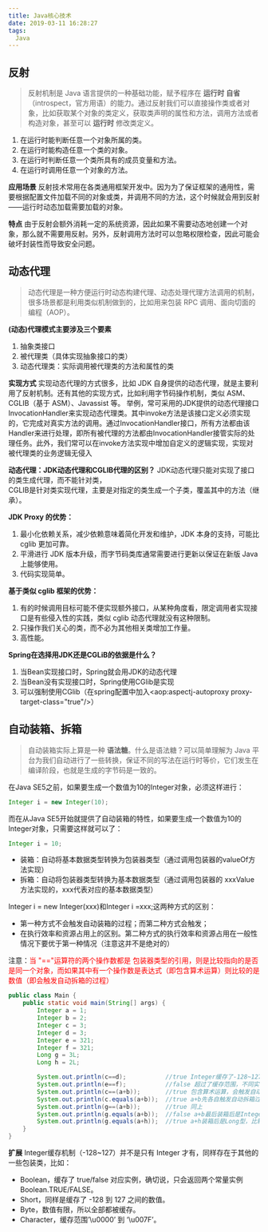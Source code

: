 ```yaml
---
title: Java核心技术
date: 2019-03-11 16:28:27
tags:
  Java
---
```

## 反射
> 反射机制是 Java 语言提供的一种基础功能，赋予程序在 **运行时** **自省**（introspect，官方用语）的能力。通过反射我们可以直接操作类或者对象，比如获取某个对象的类定义，获取类声明的属性和方法，调用方法或者构造对象，甚至可以 **运行时** 修改类定义。

1. 在运行时能判断任意一个对象所属的类。
2. 在运行时能构造任意一个类的对象。
3. 在运行时判断任意一个类所具有的成员变量和方法。
4. 在运行时调用任意一个对象的方法。

**应用场景**
反射技术常用在各类通用框架开发中。因为为了保证框架的通用性，需要根据配置文件加载不同的对象或类，并调用不同的方法，这个时候就会用到反射——运行时动态加载需要加载的对象。

**特点**
由于反射会额外消耗一定的系统资源，因此如果不需要动态地创建一个对象，那么就不需要用反射。另外，反射调用方法时可以忽略权限检查，因此可能会破坏封装性而导致安全问题。



## 动态代理
> 动态代理是一种方便运行时动态构建代理、动态处理代理方法调用的机制，很多场景都是利用类似机制做到的，比如用来包装 RPC 调用、面向切面的编程（AOP）。


**(动态)代理模式主要涉及三个要素**
1. 抽象类接口
2. 被代理类（具体实现抽象接口的类）
3. 动态代理类：实际调用被代理类的方法和属性的类

**实现方式**
实现动态代理的方式很多，比如 JDK 自身提供的动态代理，就是主要利用了反射机制。还有其他的实现方式，比如利用字节码操作机制，类似 ASM、CGLIB（基于 ASM）、Javassist 等。
举例，常可采用的JDK提供的动态代理接口InvocationHandler来实现动态代理类。其中invoke方法是该接口定义必须实现的，它完成对真实方法的调用。通过InvocationHandler接口，所有方法都由该Handler来进行处理，即所有被代理的方法都由InvocationHandler接管实际的处理任务。此外，我们常可以在invoke方法实现中增加自定义的逻辑实现，实现对被代理类的业务逻辑无侵入

**动态代理：JDK动态代理和CGLIB代理的区别？**
JDK动态代理只能对实现了接口的类生成代理，而不能针对类，<br />
CGLIB是针对类实现代理，主要是对指定的类生成一个子类，覆盖其中的方法（继承）。

**JDK Proxy 的优势：**
1. 最小化依赖关系，减少依赖意味着简化开发和维护，JDK 本身的支持，可能比 cglib 更加可靠。
2. 平滑进行 JDK 版本升级，而字节码类库通常需要进行更新以保证在新版 Java 上能够使用。
3. 代码实现简单。

**基于类似 cglib 框架的优势：**

1. 有的时候调用目标可能不便实现额外接口，从某种角度看，限定调用者实现接口是有些侵入性的实践，类似 cglib 动态代理就没有这种限制。
2. 只操作我们关心的类，而不必为其他相关类增加工作量。
3. 高性能。

**Spring在选择用JDK还是CGLiB的依据是什么？**
1. 当Bean实现接口时，Spring就会用JDK的动态代理
2. 当Bean没有实现接口时，Spring使用CGlib是实现
3. 可以强制使用CGlib（在spring配置中加入<aop:aspectj-autoproxy proxy-target-class="true"/>）

## 自动装箱、拆箱
> 自动装箱实际上算是一种 **语法糖**。什么是语法糖？可以简单理解为 Java 平台为我们自动进行了一些转换，保证不同的写法在运行时等价，它们发生在编译阶段，也就是生成的字节码是一致的。

在Java SE5之前，如果要生成一个数值为10的Integer对象，必须这样进行：
```java
Integer i = new Integer(10);
```
而在从Java SE5开始就提供了自动装箱的特性，如果要生成一个数值为10的Integer对象，只需要这样就可以了：
```java
Integer i = 10;
```

* 装箱：自动将基本数据类型转换为包装器类型（通过调用包装器的valueOf方法实现）
* 拆箱：自动将包装器类型转换为基本数据类型（通过调用包装器的 xxxValue方法实现的，xxx代表对应的基本数据类型）

Integer i = new Integer(xxx)和Integer i =xxx;这两种方式的区别：
* 第一种方式不会触发自动装箱的过程；而第二种方式会触发；
* 在执行效率和资源占用上的区别。第二种方式的执行效率和资源占用在一般性情况下要优于第一种情况（注意这并不是绝对的）

注意：<font color='red'>当 "=="运算符的两个操作数都是 包装器类型的引用，则是比较指向的是否是同一个对象，而如果其中有一个操作数是表达式（即包含算术运算）则比较的是数值（即会触发自动拆箱的过程）</font>
```java
public class Main {
    public static void main(String[] args) {
        Integer a = 1;
        Integer b = 2;
        Integer c = 3;
        Integer d = 3;
        Integer e = 321;
        Integer f = 321;
        Long g = 3L;
        Long h = 2L;

        System.out.println(c==d);           //true Integer缓存了-128~127，在该范围内返回的是同一个实例
        System.out.println(e==f);           //false 超过了缓存范围，不同实例
        System.out.println(c==(a+b));       //true 包含算术运算，会触发自动拆箱过程（会调用intValue方法），因此它们比较的是数值是否相等
        System.out.println(c.equals(a+b));  //true a+b先各自触发自动拆箱过程，再触发自动装箱过程，再进行equals比较
        System.out.println(g==(a+b));       //true 同上
        System.out.println(g.equals(a+b));  //false a+b最后装箱后是Integer型，Long型equals参数如果是非Long型则直接返回false
        System.out.println(g.equals(a+h));  //true a+h装箱后是Long型，比较的是数值
    }
}
```

**扩展**
Integer缓存机制（-128~127）并不是只有 Integer 才有，同样存在于其他的一些包装类，比如：
* Boolean，缓存了 true/false 对应实例，确切说，只会返回两个常量实例 Boolean.TRUE/FALSE。
* Short，同样是缓存了 -128 到 127 之间的数值。
* Byte，数值有限，所以全部都被缓存。
* Character，缓存范围’\u0000’ 到 ‘\u007F’。
